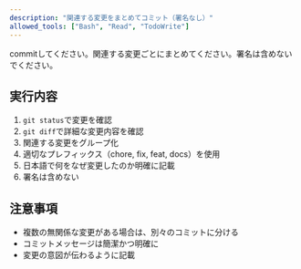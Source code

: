 ```yaml
---
description: "関連する変更をまとめてコミット（署名なし）"
allowed_tools: ["Bash", "Read", "TodoWrite"]
---
```


commitしてください。関連する変更ごとにまとめてください。署名は含めないでください。

## 実行内容
1. `git status`で変更を確認
2. `git diff`で詳細な変更内容を確認
3. 関連する変更をグループ化
4. 適切なプレフィックス（chore, fix, feat, docs）を使用
5. 日本語で何をなぜ変更したのか明確に記載
6. 署名は含めない

## 注意事項
- 複数の無関係な変更がある場合は、別々のコミットに分ける
- コミットメッセージは簡潔かつ明確に
- 変更の意図が伝わるように記載